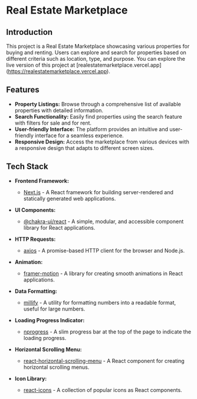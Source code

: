 # Real Estate Marketplace

## Introduction

This project is a Real Estate Marketplace showcasing various properties for buying and renting. Users can explore and search for properties based on different criteria such as location, type, and purpose. You can explore the live version of this project at [realestatemarketplace.vercel.app] (https://realestatemarketplace.vercel.app).

## Features

- **Property Listings:** Browse through a comprehensive list of available properties with detailed information.
- **Search Functionality:** Easily find properties using the search feature with filters for sale and for rent.
- **User-friendly Interface:** The platform provides an intuitive and user-friendly interface for a seamless experience.
- **Responsive Design:** Access the marketplace from various devices with a responsive design that adapts to different screen sizes.

## Tech Stack

- **Frontend Framework:**

  - [Next.js](https://nextjs.org/) - A React framework for building server-rendered and statically generated web applications.

- **UI Components:**

  - [@chakra-ui/react](https://chakra-ui.com/) - A simple, modular, and accessible component library for React applications.

- **HTTP Requests:**

  - [axios](https://axios-http.com/) - A promise-based HTTP client for the browser and Node.js.

- **Animation:**

  - [framer-motion](https://www.framer.com/motion/) - A library for creating smooth animations in React applications.

- **Data Formatting:**

  - [millify](https://www.npmjs.com/package/millify) - A utility for formatting numbers into a readable format, useful for large numbers.

- **Loading Progress Indicator:**

  - [nprogress](https://www.npmjs.com/package/nprogress) - A slim progress bar at the top of the page to indicate the loading progress.

- **Horizontal Scrolling Menu:**

  - [react-horizontal-scrolling-menu](https://www.npmjs.com/package/react-horizontal-scrolling-menu) - A React component for creating horizontal scrolling menus.

- **Icon Library:**
  - [react-icons](https://react-icons.github.io/react-icons/) - A collection of popular icons as React components.

